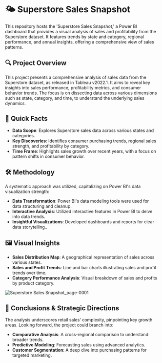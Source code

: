 # 🌤 Superstore Sales Snapshot
This repository hosts the 'Superstore Sales Snapshot,' a Power BI dashboard that provides a visual analysis of sales and profitability from the Superstore dataset. It features trends by state and category, regional performance, and annual insights, offering a comprehensive view of sales patterns.

🔍 Project Overview
---
This project presents a comprehensive analysis of sales data from the Superstore dataset, as released in Tableau v2022.1. It aims to reveal key insights into sales performance, profitability metrics, and consumer behavior trends. The focus is on dissecting data across various dimensions such as state, category, and time, to understand the underlying sales dynamics.

🚀 Quick Facts
---
- **Data Scope**: Explores Superstore sales data across various states and categories.
- **Key Discoveries**: Identifies consumer purchasing trends, regional sales strength, and profitability by category.
- **Time Frame**: Highlights sales growth over recent years, with a focus on pattern shifts in consumer behavior.
  
🛠️ Methodology
---
A systematic approach was utilized, capitalizing on Power BI's data visualization strength:

- **Data Transformation**: Power BI's data modeling tools were used for data structuring and cleanup.
- **Interactive Analysis**: Utilized interactive features in Power BI to delve into data trends.
- **Insightful Visualizations**: Developed dashboards and reports for clear data storytelling..

🖼️ Visual Insights
---
- **Sales Distribution Map**: A geographical representation of sales across various states.
- **Sales and Profit Trends**: Line and bar charts illustrating sales and profit trends over time.
- **Category Performance Analysis**: Visual breakdown of sales and profits by product category.

![Superstore Sales Snapshot_page-0001](https://github.com/Sarah7x/Superstore-Sales-Snapshot/assets/152454919/2d3a4364-d5bc-47af-8d6d-ade35d7db391)

🌟 Conclusions & Strategic Directions
---
The analysis underscores retail sales' complexity, pinpointing key growth areas. Looking forward, the project could branch into:

- **Comparative Analysis**: A cross-regional comparison to understand broader trends.
- **Predictive Modeling**: Forecasting sales using advanced analytics.
- **Customer Segmentation**: A deep dive into purchasing patterns for targeted marketing.
